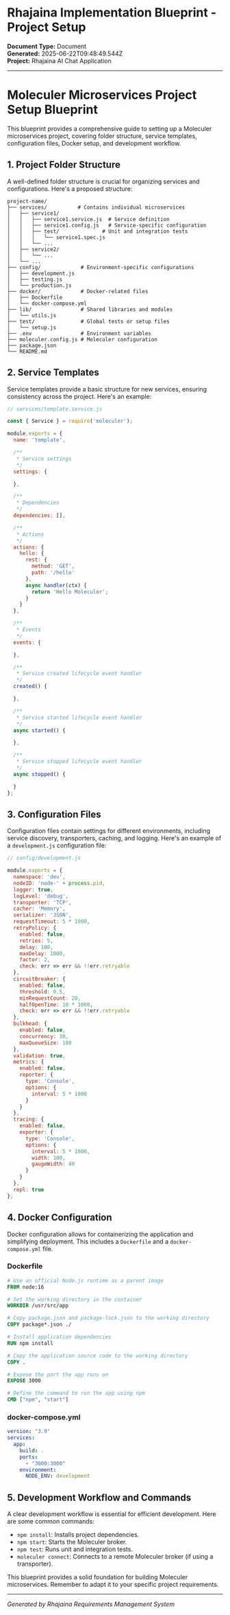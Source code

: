 <!-- filepath: outputs/document-documents/rhajaina-implementation-blueprint---project-setup-2025-06-22.md -->
# Rhajaina Implementation Blueprint - Project Setup

**Document Type:** Document  
**Generated:** 2025-06-22T09:48:49.544Z  
**Project:** Rhajaina AI Chat Application

---

# Moleculer Microservices Project Setup Blueprint

This blueprint provides a comprehensive guide to setting up a Moleculer microservices project, covering folder structure, service templates, configuration files, Docker setup, and development workflow.

## 1. Project Folder Structure

A well-defined folder structure is crucial for organizing services and configurations. Here's a proposed structure:

```
project-name/
├── services/          # Contains individual microservices
│   ├── service1/
│   │   ├── service1.service.js  # Service definition
│   │   ├── service1.config.js   # Service-specific configuration
│   │   ├── test/              # Unit and integration tests
│   │   │   └── service1.spec.js
│   │   └── ...
│   ├── service2/
│   │   └── ...
│   └── ...
├── config/             # Environment-specific configurations
│   ├── development.js
│   ├── testing.js
│   └── production.js
├── docker/             # Docker-related files
│   ├── Dockerfile
│   └── docker-compose.yml
├── lib/                # Shared libraries and modules
│   └── utils.js
├── test/               # Global tests or setup files
│   └── setup.js
├── .env                # Environment variables
├── moleculer.config.js # Moleculer configuration
├── package.json
└── README.md
```

## 2. Service Templates

Service templates provide a basic structure for new services, ensuring consistency across the project. Here's an example:

```javascript
// services/template.service.js

const { Service } = require('moleculer');

module.exports = {
  name: 'template',

  /**
   * Service settings
   */
  settings: {

  },

  /**
   * Dependencies
   */
  dependencies: [],

  /**
   * Actions
   */
  actions: {
    hello: {
      rest: {
        method: 'GET',
        path: '/hello'
      },
      async handler(ctx) {
        return 'Hello Moleculer';
      }
    }
  },

  /**
   * Events
   */
  events: {

  },

  /**
   * Service created lifecycle event handler
   */
  created() {

  },

  /**
   * Service started lifecycle event handler
   */
  async started() {

  },

  /**
   * Service stopped lifecycle event handler
   */
  async stopped() {

  }
};
```

## 3. Configuration Files

Configuration files contain settings for different environments, including service discovery, transporters, caching, and logging. Here's an example of a `development.js` configuration file:

```javascript
// config/development.js

module.exports = {
  namespace: 'dev',
  nodeID: 'node-' + process.pid,
  logger: true,
  logLevel: 'debug',
  transporter: 'TCP',
  cacher: 'Memory',
  serializer: 'JSON',
  requestTimeout: 5 * 1000,
  retryPolicy: {
    enabled: false,
    retries: 5,
    delay: 100,
    maxDelay: 1000,
    factor: 2,
    check: err => err && !!err.retryable
  },
  circuitBreaker: {
    enabled: false,
    threshold: 0.5,
    minRequestCount: 20,
    halfOpenTime: 10 * 1000,
    check: err => err && !!err.retryable
  },
  bulkhead: {
    enabled: false,
    concurrency: 10,
    maxQueueSize: 100
  },
  validation: true,
  metrics: {
    enabled: false,
    reporter: {
      type: 'Console',
      options: {
        interval: 5 * 1000
      }
    }
  },
  tracing: {
    enabled: false,
    exporter: {
      type: 'Console',
      options: {
        interval: 5 * 1000,
        width: 100,
        gaugeWidth: 40
      }
    }
  },
  repl: true
};
```

## 4. Docker Configuration

Docker configuration allows for containerizing the application and simplifying deployment. This includes a `Dockerfile` and a `docker-compose.yml` file.

### Dockerfile

```dockerfile
# Use an official Node.js runtime as a parent image
FROM node:16

# Set the working directory in the container
WORKDIR /usr/src/app

# Copy package.json and package-lock.json to the working directory
COPY package*.json ./

# Install application dependencies
RUN npm install

# Copy the application source code to the working directory
COPY .

# Expose the port the app runs on
EXPOSE 3000

# Define the command to run the app using npm
CMD ["npm", "start"]
```

### docker-compose.yml

```yaml
version: "3.9"
services:
  app:
    build: .
    ports:
      - "3000:3000"
    environment:
      NODE_ENV: development
```

## 5. Development Workflow and Commands

A clear development workflow is essential for efficient development. Here are some common commands:

*   `npm install`: Installs project dependencies.
*   `npm start`: Starts the Moleculer broker.
*   `npm test`: Runs unit and integration tests.
*   `moleculer connect`: Connects to a remote Moleculer broker (if using a transporter).

This blueprint provides a solid foundation for building Moleculer microservices. Remember to adapt it to your specific project requirements.


---

*Generated by Rhajaina Requirements Management System*